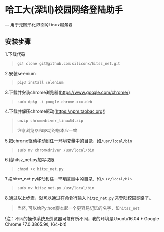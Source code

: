 # 哈工大(深圳)校园网络登陆助手
-- 用于无图形化界面的Linux服务器

## 安装步骤

1.下载代码
>`git clone git@github.com:siliconx/hitsz_net.git`

2.安装selenium
>`pip3 install selenium`

3.下载并安装chrome浏览器(https://www.google.com/chrome/)
>`sudo dpkg -i google-chrome-xxx.deb`

4.下载并解压chrome驱动(https://npm.taobao.org/)
>`unzip chromedriver_linux64.zip`
>
>注意浏览器和驱动的版本应一致

5.把chrome驱动移动到任一环境变量中的目录，如`/usr/local/bin`
>`sudo mv chromedriver /usr/local/bin`

6.给hitsz_net.py加写权限
>`chmod +x hitsz_net.py`

7.把hitsz_net.py移动到任一环境变量中的目录，如`/usr/local/bin`
>`sudo mv hitsz_net.py /usr/local/bin`

8.通过以上步骤，就可以通过在命令行输入 `hitsz_net.py` 来登陆校园网络了。
>当然, 可以给Python脚本起一个更容易记忆的名字，如`hitsz_net`

!注：不同的操作系统及浏览器可能有所不同，我的环境是Ubuntu16.04 + Google Chrome 77.0.3865.90, (64-bit)
